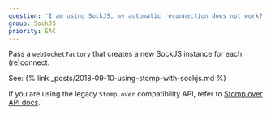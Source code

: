 ```yaml
---
question: 'I am using SockJS, my automatic reconnection does not work?'
group: SockJS
priority: EAC
---
```


Pass a `webSocketFactory` that creates a new SockJS instance for each (re)connect.

See: {% link _posts/2018-09-10-using-stomp-with-sockjs.md %}

If you are using the legacy `Stomp.over` compatibility API, refer to
[Stomp.over API docs](/api-docs/latest/classes/Stomp.html#over).
